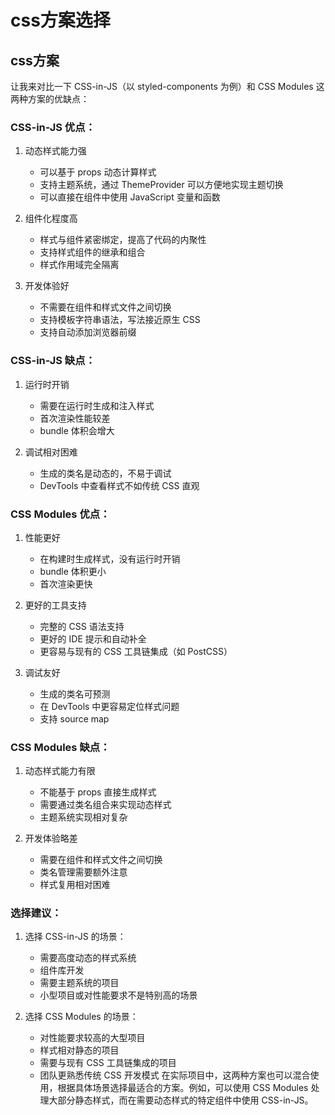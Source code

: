 # css方案选择

## css方案

让我来对比一下 CSS-in-JS（以 styled-components 为例）和 CSS Modules 这两种方案的优缺点：

### CSS-in-JS 优点：

1. 动态样式能力强

   - 可以基于 props 动态计算样式
   - 支持主题系统，通过 ThemeProvider 可以方便地实现主题切换
   - 可以直接在组件中使用 JavaScript 变量和函数

2. 组件化程度高

   - 样式与组件紧密绑定，提高了代码的内聚性
   - 支持样式组件的继承和组合
   - 样式作用域完全隔离

3. 开发体验好

   - 不需要在组件和样式文件之间切换
   - 支持模板字符串语法，写法接近原生 CSS
   - 支持自动添加浏览器前缀

### CSS-in-JS 缺点：

1. 运行时开销

   - 需要在运行时生成和注入样式
   - 首次渲染性能较差
   - bundle 体积会增大

2. 调试相对困难

   - 生成的类名是动态的，不易于调试
   - DevTools 中查看样式不如传统 CSS 直观

### CSS Modules 优点：

1. 性能更好

   - 在构建时生成样式，没有运行时开销
   - bundle 体积更小
   - 首次渲染更快

2. 更好的工具支持

   - 完整的 CSS 语法支持
   - 更好的 IDE 提示和自动补全
   - 更容易与现有的 CSS 工具链集成（如 PostCSS）

3. 调试友好

   - 生成的类名可预测
   - 在 DevTools 中更容易定位样式问题
   - 支持 source map

### CSS Modules 缺点：

1. 动态样式能力有限

   - 不能基于 props 直接生成样式
   - 需要通过类名组合来实现动态样式
   - 主题系统实现相对复杂

2. 开发体验略差

   - 需要在组件和样式文件之间切换
   - 类名管理需要额外注意
   - 样式复用相对困难

### 选择建议：

1. 选择 CSS-in-JS 的场景：

   - 需要高度动态的样式系统
   - 组件库开发
   - 需要主题系统的项目
   - 小型项目或对性能要求不是特别高的场景

2. 选择 CSS Modules 的场景：
   - 对性能要求较高的大型项目
   - 样式相对静态的项目
   - 需要与现有 CSS 工具链集成的项目
   - 团队更熟悉传统 CSS 开发模式
     在实际项目中，这两种方案也可以混合使用，根据具体场景选择最适合的方案。例如，可以使用 CSS Modules 处理大部分静态样式，而在需要动态样式的特定组件中使用 CSS-in-JS。
